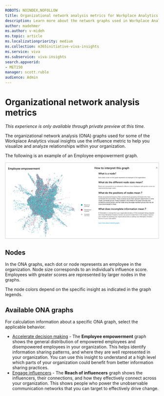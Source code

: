 ```yaml
---
ROBOTS: NOINDEX,NOFOLLOW
title: Organizational network analysis metrics for Workplace Analytics visual insights
description: Learn more about the network graphs used in Workplace Analytics visual insights
author: madehmer
ms.author: v-mideh
ms.topic: article
ms.localizationpriority: medium 
ms.collection: m365initiative-viva-insights 
ms.service: viva 
ms.subservice: viva-insights 
search.appverid: 
- MET150 
manager: scott.ruble
audience: Admin
---
```


# Organizational network analysis metrics

*This experience is only available through private preview at this time.*

The organizational network analysis (ONA) graphs used for some of the Workplace Analytics visual insights use the influence metric to help you visualize and analyze relationships within your organization.

The following is an example of an Employee empowerment graph.

![Employee empowerment graph.](../images/wpa/use/ee-ona-graph.png)

## Nodes

In the ONA graphs, each dot or node represents an employee in the organization. Node size corresponds to an individual’s influence score. Employees with greater scores are represented by larger nodes in the graphs.

The node colors depend on the specific insight as indicated in the graph legends.

## Available ONA graphs

For calculation information about a specific ONA graph, select the applicable behavior.

* [Accelerate decision making](improve-agility.md#ona-accelerate-define) - The **Employee empowerment** graph shows the general distribution of empowered employees and disempowered employees in your organization. This helps identify information sharing patterns, and where they are well represented in your organization. You can use this insight to understand at a high level which parts of your organization could benefit from better information sharing practices.
* [Engage influencers](accelerate-change.md#calculations) - The **Reach of influencers** graph shows the influencers, their connections, and how they effectively connect across your organization. This shows people who power the unobservable communication networks that you can target to effectively drive change.
<!--* [Strengthen management pipeline](develop-managers.md#ona-strengthen-define) - The **Distribution of potential manager candidates** graph shows the distribution of current managers, potential managers, and other employees within your organization, based on influence scores. You can use this insight to evaluate future managers with high influence scores who are currently not in managerial roles.-->
